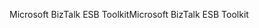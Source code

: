 <span data-ttu-id="8be21-101">Microsoft BizTalk ESB Toolkit</span><span class="sxs-lookup"><span data-stu-id="8be21-101">Microsoft BizTalk ESB Toolkit</span></span>
